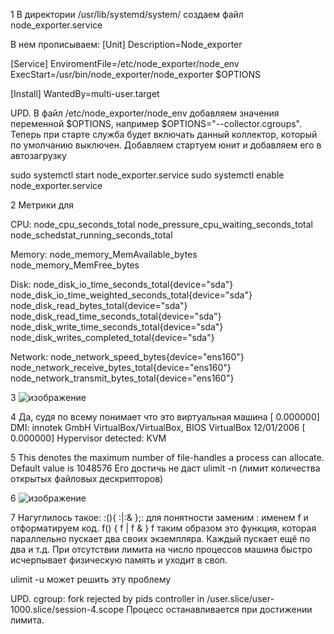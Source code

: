 1  В директории /usr/lib/systemd/system/ создаем файл node_exporter.service

В нем прописываем:
[Unit]
Description=Node_exporter

[Service]
EnviromentFile=/etc/node_exporter/node_env
ExecStart=/usr/bin/node_exporter/node_exporter $OPTIONS


[Install]
WantedBy=multi-user.target

UPD.
В файл /etc/node_exporter/node_env добавляем значения переменной $OPTIONS, например $OPTIONS="--collector.cgroups". Теперь при старте служба будет включать данный коллектор, который по умолчанию выключен.
Добавляем стартуем юнит и добавляем его в автозагрузку

sudo systemctl start node_exporter.service
sudo systemctl enable node_exporter.service

2   Метрики для

CPU:
node_cpu_seconds_total
node_pressure_cpu_waiting_seconds_total
node_schedstat_running_seconds_total

Memory:
node_memory_MemAvailable_bytes
node_memory_MemFree_bytes

Disk:
node_disk_io_time_seconds_total{device="sda"}
node_disk_io_time_weighted_seconds_total{device="sda"} 
node_disk_read_bytes_total{device="sda"}
node_disk_read_time_seconds_total{device="sda"} 
node_disk_write_time_seconds_total{device="sda"}
node_disk_writes_completed_total{device="sda"}

Network:
node_network_speed_bytes{device="ens160"}
node_network_receive_bytes_total{device="ens160"}
node_network_transmit_bytes_total{device="ens160"} 

3 ![изображение](https://user-images.githubusercontent.com/100866321/199820747-f74604fa-cd62-4fb3-b522-caa22bc18f61.png)

4  Да, судя по всему понимает что это виртуальная машина
[    0.000000] DMI: innotek GmbH VirtualBox/VirtualBox, BIOS VirtualBox 12/01/2006
[    0.000000] Hypervisor detected: KVM

5   This denotes the maximum number of file-handles a process can allocate. Default value is 1048576
    Его достичь не даст ulimit -n (лимит количества открытых файловых дескрипторов)
    
6   ![изображение](https://user-images.githubusercontent.com/100866321/200040096-908e836b-4991-4d99-8647-062ed1e2a4bc.png)

7   Нагуглилось такое:
:(){ :|:& };:
для понятности заменим : именем f и отформатируем код.
f() {
  f | f &
}
f
таким образом это функция, которая параллельно пускает два своих экземпляра. Каждый пускает ещё по два и т.д. 
При отсутствии лимита на число процессов машина быстро исчерпывает физическую память и уходит в своп.

ulimit -u может решить эту проблему

UPD.
cgroup: fork rejected by pids controller in /user.slice/user-1000.slice/session-4.scope
Процесс останавливается при достижении лимита.

